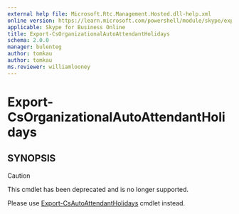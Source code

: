 ```yaml
---
external help file: Microsoft.Rtc.Management.Hosted.dll-help.xml
online version: https://learn.microsoft.com/powershell/module/skype/export-csorganizationalautoattendantholidays
applicable: Skype for Business Online
title: Export-CsOrganizationalAutoAttendantHolidays
schema: 2.0.0
manager: bulenteg
author: tomkau
author: tomkau
ms.reviewer: williamlooney
---
```


# Export-CsOrganizationalAutoAttendantHolidays

## SYNOPSIS
> [!CAUTION]
> This cmdlet has been deprecated and is no longer supported.
> 
> Please use [Export-CsAutoAttendantHolidays](Export-CsAutoAttendantHolidays.md) cmdlet instead.
